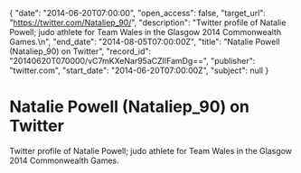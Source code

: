 {
  "date": "2014-06-20T07:00:00", 
  "open_access": false, 
  "target_url": "https://twitter.com/Nataliep_90/", 
  "description": "Twitter profile of Natalie Powell; judo athlete for Team Wales in the Glasgow 2014 Commonwealth Games.\n", 
  "end_date": "2014-08-05T07:00:00Z", 
  "title": "Natalie Powell (Nataliep_90) on Twitter", 
  "record_id": "20140620T070000/vC7mKXeNar95aCZIlFamDg==", 
  "publisher": "twitter.com", 
  "start_date": "2014-06-20T07:00:00Z", 
  "subject": null
}

# Natalie Powell (Nataliep_90) on Twitter

Twitter profile of Natalie Powell; judo athlete for Team Wales in the Glasgow 2014 Commonwealth Games.
